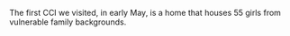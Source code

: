 The first CCI we visited, in early May, is a home that houses 55 girls from vulnerable family backgrounds. 